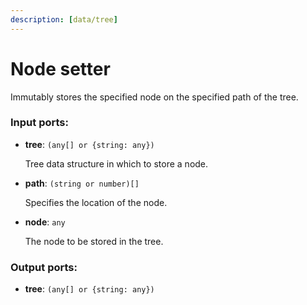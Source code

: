 ```yaml
---
description: [data/tree]
---
```


# Node setter

Immutably stores the specified node on the specified path of the tree.

### Input ports:

* __tree__: ` (any[] or {string: any}) `

    Tree data structure in which to store a node.


* __path__: ` (string or number)[] `

    Specifies the location of the node.


* __node__: ` any `

    The node to be stored in the tree.

### Output ports:

* __tree__: ` (any[] or {string: any}) `

